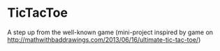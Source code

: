 # TicTacToe
A step up from the well-known game (mini-project inspired by game on http://mathwithbaddrawings.com/2013/06/16/ultimate-tic-tac-toe/)

